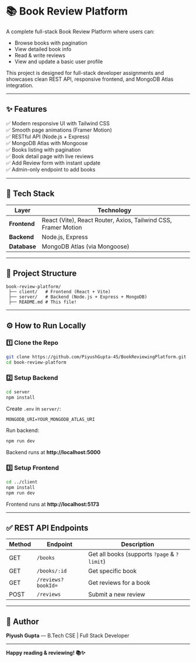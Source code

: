 # 📚 Book Review Platform

A complete full-stack Book Review Platform where users can:
- Browse books with pagination
- View detailed book info
- Read & write reviews
- View and update a basic user profile

This project is designed for full-stack developer assignments and showcases clean REST API, responsive frontend, and MongoDB Atlas integration.

---

## ✨ Features

✅ Modern responsive UI with Tailwind CSS  
✅ Smooth page animations (Framer Motion)  
✅ RESTful API (Node.js + Express)  
✅ MongoDB Atlas with Mongoose  
✅ Books listing with pagination  
✅ Book detail page with live reviews  
✅ Add Review form with instant update  
✅ Admin-only endpoint to add books

---

## 🚀 Tech Stack

| Layer | Technology |
| ----- | ----------- |
| **Frontend** | React (Vite), React Router, Axios, Tailwind CSS, Framer Motion |
| **Backend** | Node.js, Express |
| **Database** | MongoDB Atlas (via Mongoose)

---

## 📂 Project Structure

```
book-review-platform/
 ├── client/   # Frontend (React + Vite)
 ├── server/   # Backend (Node.js + Express + MongoDB)
 ├── README.md # This file!
```

---

## ⚙️ How to Run Locally

### 1️⃣ Clone the Repo

```bash
git clone https://github.com/PiyushGupta-45/BookReviewingPlatform.git
cd book-review-platform
```

### 2️⃣ Setup Backend

```bash
cd server
npm install
```

Create `.env` in `server/`:

```
MONGODB_URI=YOUR_MONGODB_ATLAS_URI
```

Run backend:

```bash
npm run dev
```

Backend runs at **http://localhost:5000**

### 3️⃣ Setup Frontend

```bash
cd ../client
npm install
npm run dev
```

Frontend runs at **http://localhost:5173**

---

## ✅ REST API Endpoints

| Method | Endpoint | Description |
|--------|-----------|--------------|
| GET | `/books` | Get all books (supports `?page` & `?limit`) |
| GET | `/books/:id` | Get specific book |
| GET | `/reviews?bookId=` | Get reviews for a book |
| POST | `/reviews` | Submit a new review |

---

## 🙌 Author

**Piyush Gupta** — B.Tech CSE | Full Stack Developer

---

**Happy reading & reviewing! 📚✨**
